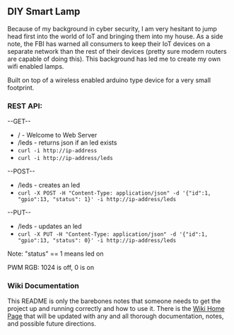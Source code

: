 ## DIY Smart Lamp
Because of my background in cyber security, I am very hesitant to jump head
first into the world of IoT and bringing them into my house. As a side note, the
FBI has warned all consumers to keep their IoT devices on a separate network 
than the rest of their devices (pretty sure modern routers are capable of doing
this). This background has led me to create my own wifi enabled lamps. 

Built on top of a wireless enabled arduino type device for a very small
footprint.

### REST API:

--GET-- 
+ / - Welcome to Web Server
+ /leds - returns json if an led exists
+ `curl -i http://ip-address`
+ `curl -i http://ip-address/leds`

--POST--
+ /leds - creates an led
+ `curl -X POST -H "Content-Type: application/json" -d '{"id":1, "gpio":13, "status": 1}' -i http://ip-address/leds`

--PUT--
+ /leds - updates an led
+ `curl -X PUT -H "Content-Type: application/json" -d '{"id":1, "gpio":13, "status": 0}' -i http://ip-address/leds`


Note: "status" == 1 means led on

PWM RGB: 1024 is off, 0 is on

### Wiki Documentation
This README is only the barebones notes that someone needs to get the project up and running correctly and how to use it. There is the [Wiki Home Page](https://gitlab.com/joseph-flinn-personal-projects/smartlamp/-/wikis/Home) that will be updated with any and all thorough documentation, notes, and possible future directions.
